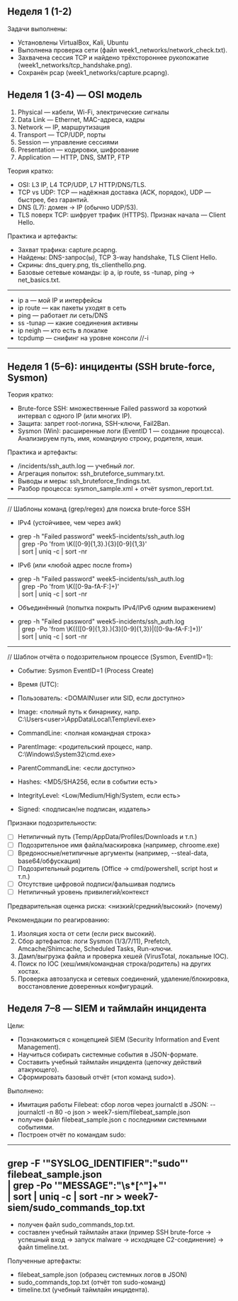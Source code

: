 ## Неделя 1 (1-2)

Задачи выполнены:
- Установлены VirtualBox, Kali, Ubuntu
- Выполнена проверка сети (файл week1_networks/network_check.txt).
- Захвачена сессия TCP и найдено трёхстороннее рукопожатие (week1_networks/tcp_handshake.png).
- Сохранён pcap (week1_networks/capture.pcapng).

## Неделя 1 (3-4) — OSI модель

1. Physical — кабели, Wi-Fi, электрические сигналы
2. Data Link — Ethernet, MAC-адреса, кадры
3. Network — IP, маршрутизация
4. Transport — TCP/UDP, порты
5. Session — управление сессиями
6. Presentation — кодировки, шифрование
7. Application — HTTP, DNS, SMTP, FTP

Теория кратко:
- OSI: L3 IP, L4 TCP/UDP, L7 HTTP/DNS/TLS.
- TCP vs UDP: TCP — надёжная доставка (ACK, порядок), UDP — быстрее, без гарантий.
- DNS (L7): домен → IP (обычно UDP/53).
- TLS поверх TCP: шифрует трафик (HTTPS). Признак начала — Client Hello.

Практика и артефакты:
- Захват трафика: capture.pcapng.
- Найдены: DNS-запрос(ы), TCP 3-way handshake, TLS Client Hello.
- Скрины: dns_query.png, tls_clienthello.png.
- Базовые сетевые команды: ip a, ip route, ss -tunap, ping → net_basics.txt.

-----------------------------------------
- ip a — мой IP и интерфейсы
- ip route — как пакеты уходят в сеть
- ping — работает ли сеть/DNS
- ss -tunap — какие соединения активны
- ip neigh — кто есть в локалке
- tcpdump — снифинг на уровне консоли //-i
-----------------------------------------

## Неделя 1 (5–6): инциденты (SSH brute-force, Sysmon)

Теория кратко:
- Brute-force SSH: множественные Failed password за короткий интервал с одного IP (или многих IP).
- Защита: запрет root-логина, SSH-ключи, Fail2Ban.
- Sysmon (Win): расширенные логи (EventID 1 — создание процесса). Анализируем путь, имя, командную строку, родителя, хеши.

Практика и артефакты:
- /incidents/ssh_auth.log — учебный лог.
- Агрегация попыток: ssh_bruteforce_summary.txt.
- Выводы и меры: ssh_bruteforce_findings.txt.
- Разбор процесса: sysmon_sample.xml + отчёт sysmon_report.txt.

------------------------------------------
// Шаблоны команд (grep/regex) для поиска brute-force SSH
- IPv4 (устойчивее, чем через awk)
- grep -h "Failed password" week5-incidents/ssh_auth.log \
| grep -Po 'from \K([0-9]{1,3}\.){3}[0-9]{1,3}' \
| sort | uniq -c | sort -nr

- IPv6 (или «любой адрес после from»)
- grep -h "Failed password" week5-incidents/ssh_auth.log \
| grep -Po 'from \K([0-9a-fA-F:]+)' \
| sort | uniq -c | sort -nr

- Объединённый (попытка покрыть IPv4/IPv6 одним выражением)
- grep -h "Failed password" week5-incidents/ssh_auth.log \
| grep -Po 'from \K((([0-9]{1,3}\.){3}[0-9]{1,3})|([0-9a-fA-F:]+))' \
| sort | uniq -c | sort -nr
--------------------------------------------
// Шаблон отчёта о подозрительном процессе (Sysmon, EventID=1):
- Событие: Sysmon EventID=1 (Process Create)
- Время (UTC): <YYYY-MM-DD HH:MM:SS.mmm>
- Пользователь: <DOMAIN\user или SID, если доступно>

- Image: <полный путь к бинарнику, напр. C:\Users\<user>\AppData\Local\Temp\evil.exe>
- CommandLine: <полная командная строка>
- ParentImage: <родительский процесс, напр. C:\Windows\System32\cmd.exe>
- ParentCommandLine: <если доступно>
- Hashes: <MD5/SHA256, если в событии есть>
- IntegrityLevel: <Low/Medium/High/System, если есть>
- Signed: <подписан/не подписан, издатель>

Признаки подозрительности:
- [ ] Нетипичный путь (Temp/AppData/Profiles/Downloads и т.п.)
- [ ] Подозрительное имя файла/маскировка (например, chroome.exe)
- [ ] Вредоносные/нетипичные аргументы (например, --steal-data, base64/обфускация)
- [ ] Подозрительный родитель (Office → cmd/powershell, script host и т.п.)
- [ ] Отсутствие цифровой подписи/фальшивая подпись
- [ ] Нетипичный уровень привилегий/контекст

Предварительная оценка риска: <низкий/средний/высокий> (почему)

Рекомендации по реагированию:
1) Изоляция хоста от сети (если риск высокий).
2) Сбор артефактов: логи Sysmon (1/3/7/11), Prefetch, Amcache/Shimcache, Scheduled Tasks, Run-ключи.
3) Дамп/выгрузка файла и проверка хешей (VirusTotal, локальные IOC).
4) Поиск по IOC (хеш/имя/командная строка/родитель) на других хостах.
5) Проверка автозапуска и сетевых соединений, удаление/блокировка, восстановление доверенных конфигураций.

## Неделя 7–8 — SIEM и таймлайн инцидента
Цели:
- Познакомиться с концепцией SIEM (Security Information and Event Management).
- Научиться собирать системные события в JSON-формате.
- Составить учебный таймлайн инцидента (цепочку действий атакующего).
- Сформировать базовый отчёт («топ команд sudo»).

Выполнено:
- Имитация работы Filebeat: сбор логов через journalctl в JSON:
-- journalctl -n 80 -o json > week7-siem/filebeat_sample.json
- получен файл filebeat_sample.json с последними системными событиями.
- Построен отчёт по командам sudo:
-----------------------------------------------------------
grep -F '"SYSLOG_IDENTIFIER":"sudo"' filebeat_sample.json \
| grep -Po '"MESSAGE":"\s*[^"]+"' \
| sort | uniq -c | sort -nr > week7-siem/sudo_commands_top.txt
-----------------------------------------------------------
- получен файл sudo_commands_top.txt.
- составлен учебный таймлайн атаки (пример SSH brute-force → успешный вход → запуск malware → исходящее C2-соединение) → файл timeline.txt.

Полученные артефакты:
- filebeat_sample.json (образец системных логов в JSON)
- sudo_commands_top.txt (отчёт топ sudo-команд)
- timeline.txt (учебный таймлайн инцидента).
